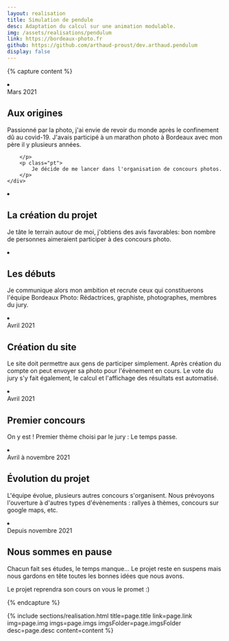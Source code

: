 ```yaml
---
layout: realisation
title: Simulation de pendule
desc: Adaptation du calcul sur une animation modulable.
img: /assets/realisations/pendulum
link: https://bordeaux-photo.fr
github: https://github.com/arthaud-proust/dev.arthaud.pendulum
display: false
---
```


{% capture content %}
<li class="swiper-slide" data-cover="/assets/realisations/pendulum.arthaud.dev/preview.jpg">
    <div class="intro-card">
        <span>Mars 2021</span>
        <h2>Aux origines</h2>
        <p>
            Passionné par la photo, j'ai envie de revoir du monde après le confinement dû au covid-19. J'avais participé à un marathon photo à Bordeaux avec mon père il y plusieurs années.<br>
            
        </p>
        <p class="pt">
            Je décide de me lancer dans l'organisation de concours photos.
        </p>
    </div>
</li>
<li class="swiper-slide" data-cover="/assets/realisations/pendulum.arthaud.dev/preview.jpg">
    <div class="intro-card">
        <h2>La création du projet</h2>
        <p>
            Je tâte le terrain autour de moi, j'obtiens des avis favorables: bon nombre de personnes aimeraient participer à des concours photo.
        </p>
    </div>
</li>
<li class="swiper-slide" data-cover="/assets/realisations/pendulum.arthaud.dev/preview.jpg">
    <div class="intro-card">
        <h2>Les débuts</h2>
        <p>
            Je communique alors mon ambition et recrute ceux qui constituerons l'équipe Bordeaux Photo: Rédactrices, graphiste, photographes, membres du jury.
        </p>
    </div>
</li>
<li class="swiper-slide" data-cover="/assets/realisations/pendulum.arthaud.dev/site.jpg">
    <div class="intro-card">
        <span>Avril 2021</span>
        <h2>Création du site</h2>
        <p>
            Le site doit permettre aux gens de participer simplement. Après création du compte on peut envoyer sa photo pour l'évènement en cours.
            Le vote du jury s'y fait également, le calcul et l'affichage des résultats est automatisé.
        </p>
    </div>
</li>
<li class="swiper-slide" data-cover="/assets/realisations/pendulum.arthaud.dev/premier-concours.jpg">
    <div class="intro-card">
        <span>Avril 2021</span>
        <h2>Premier concours</h2>
        <p>
            On y est ! Premier thème choisi par le jury : Le temps passe.
        </p>
    </div>
</li>
<li class="swiper-slide" data-cover="/assets/realisations/pendulum.arthaud.dev/site.jpg">
    <div class="intro-card">
        <span>Avril à novembre 2021</span>
        <h2>Évolution du projet</h2>
        <p>
            L'équipe évolue, plusieurs autres concours s'organisent. Nous prévoyons l'ouverture à d'autres types d'évènements : rallyes à thèmes, concours sur google maps, etc.
        </p>
    </div>
</li>
<li class="swiper-slide" data-cover="/assets/realisations/pendulum.arthaud.dev/pause.jpg">
    <div class="intro-card">
        <span>Depuis novembre 2021</span>
        <h2>Nous sommes en pause</h2>
        <p>
            Chacun fait ses études, le temps manque... Le projet reste en suspens mais nous gardons en tête toutes les bonnes idées que nous avons.
        </p>
        <p class="pt">
            Le projet reprendra son cours on vous le promet :)
        </p>
    </div>
</li>
{% endcapture %}

{% 
    include sections/realisation.html
    title=page.title
    link=page.link
    img=page.img
    imgs=page.imgs
    imgsFolder=page.imgsFolder
    desc=page.desc
    content=content
%}
